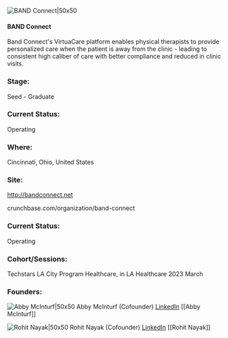 

![BAND Connect|50x50](https://res.cloudinary.com/crunchbase-production/image/upload/hwtwdeyyaedhq76tpysb)

#### BAND Connect
Band Connect's VirtuaCare platform enables physical therapists to provide personalized care when the patient is away from the clinic - leading to consistent high caliber of care with better compliance and reduced in clinic visits.

### Stage: 
Seed - Graduate 

### Current Status: 
Operating

### Where:
Cincinnati, Ohio, United States

### Site:
http://bandconnect.net



crunchbase.com/organization/band-connect

### Current Status: 
Operating

### Cohort/Sessions: 
Techstars LA City Program Healthcare, in LA Healthcare 2023 March

### Founders: 

![Abby McInturf|50x50]() Abby McInturf (Cofounder) [LinkedIn](https://linkedin.com/in/abbymcinturfdesign) [[Abby McInturf]]

![Rohit Nayak|50x50]() Rohit Nayak (Cofounder) [LinkedIn](https://linkedin.com/in/nayakr) [[Rohit Nayak]]


